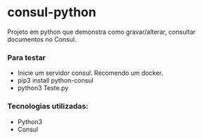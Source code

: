 # consul-python

Projeto em python que demonstra como gravar/alterar, consultar documentos no Consul.

### Para testar
* Inicie um servidor consul. Recomendo um docker.
* pip3 install python-consul
* python3 Teste.py

### Tecnologias utilizadas:
* Python3
* Consul
 